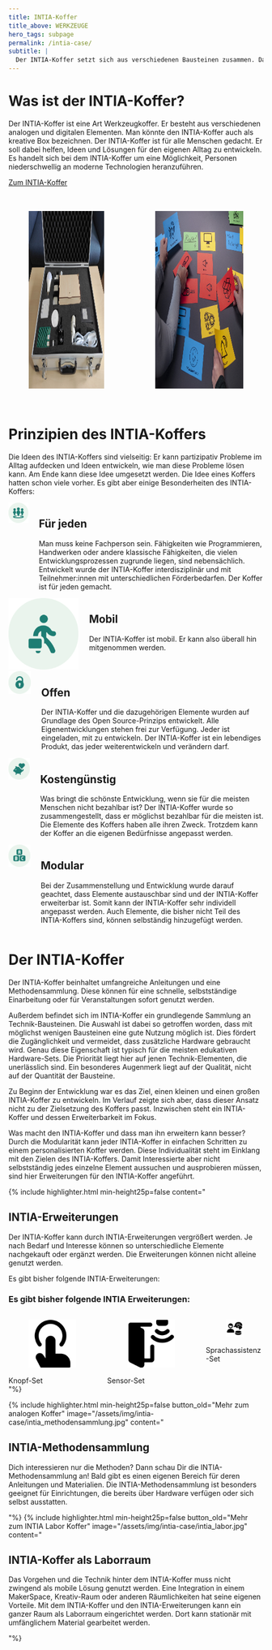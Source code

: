 ```yaml
---
title: INTIA-Koffer
title_above: WERKZEUGE
hero_tags: subpage
permalink: /intia-case/
subtitle: |
  Der INTIA-Koffer setzt sich aus verschiedenen Bausteinen zusammen. Damit kann jede:r eigene Lösungen entwickeln. Der Koffer lädt dazu ein, spielerisch Technik kennenzulernen. So kann Technik selbst verstanden und genutzt werden.
---
```


# Was ist der INTIA-Koffer?

Der INTIA-Koffer ist eine Art Werkzeugkoffer. Er besteht aus verschiedenen analogen und digitalen Elementen. Man könnte den INTIA-Koffer auch als kreative Box bezeichnen. Der INTIA-Koffer ist für alle Menschen gedacht. Er soll dabei helfen, Ideen und Lösungen für den eigenen Alltag zu entwickeln. Es handelt sich bei dem INTIA-Koffer um eine Möglichkeit, Personen niederschwellig an moderne Technologien heranzuführen.

<a href='#modular' class='button highlighter-column-button is-rounded is-dark'>
      <span>Zum INTIA-Koffer</span>
      <span class='icon is-small'>
        <i class='fas fa-chevron-right fa-xs'></i>
      </span>
  </a>

<br>
<br>
<br>

<div class="columns is-centered is-desktop">
<div class="column is-offset-1">
<figure>
  <img src="/assets/img/intia-case/intia-case-2.jpg" alt="Zettel mit technischen Begriffen liegen auf einem Tisch. Dort steht auch ein Bügeleisen." style="height:350px;">
</figure>
</div>
<div class="column">
<figure>
  <img src="/assets/img/intia-case/intia-case-1.jpg" alt="Zettel mit technischen Begriffen liegen auf einem Tisch. Dort steht auch ein Bügeleisen." style="height:350px;">
</figure>
</div>
</div>

<br>

# Prinzipien des INTIA-Koffers

Die Ideen des INTIA-Koffers sind vielseitig: Er kann partizipativ Probleme im Alltag aufdecken und Ideen entwickeln, wie man diese Probleme lösen kann. Am Ende kann diese Idee umgesetzt werden. Die Idee eines Koffers hatten schon viele vorher. Es gibt aber einige Besonderheiten des INTIA-Koffers:

<div class="columns is-vcentered">
  <div class="column is-3 is-round is-centered is-offset-1">
    <img src="/assets/img/intia-case/intia-case-for-all.png" alt="placeholder" class="">
  </div>
<div class="column">

## Für jeden

Man muss keine Fachperson sein. Fähigkeiten wie Programmieren, Handwerken oder andere klassische Fähigkeiten, die vielen Entwicklungsprozessen zugrunde liegen, sind nebensächlich. Entwickelt wurde der INTIA-Koffer interdisziplinär und mit Teilnehmer:innen mit unterschiedlichen Förderbedarfen. Der Koffer ist für jeden gemacht.

  <div class="clear"></div>
  </div>
  </div>

  <div class="columns is-vcentered">
  <div class="column is-3 is-round is-centered is-offset-1">
    <img src="/assets/img/intia-case/intia-case-mobile.png" alt="placeholder" class="">
  </div>
<div class="column">

## Mobil

Der INTIA-Koffer ist mobil. Er kann also überall hin mitgenommen werden.

  <div class="clear"></div>
  </div>
  </div>

  <div class="columns is-vcentered">
  <div class="column is-3 is-round is-centered is-offset-1">
    <img src="/assets/img/intia-case/intia-case-open.png" alt="placeholder" class="">
  </div>
<div class="column">

## Offen

Der INTIA-Koffer und die dazugehörigen Elemente wurden auf Grundlage des Open Source-Prinzips entwickelt. Alle Eigenentwicklungen stehen frei zur Verfügung. Jeder ist eingeladen, mit zu entwickeln. Der INTIA-Koffer ist ein lebendiges Produkt, das jeder weiterentwickeln und verändern darf. 

  <div class="clear"></div>
  </div>
  </div>

  <div class="columns is-vcentered">       
  <div class="column is-3 is-round is-centered is-offset-1">
    <img src="/assets/img/intia-case/intia-case-cost.png" alt="placeholder" class="">
  </div>
  <div class="column">

## Kostengünstig

Was bringt die schönste Entwicklung, wenn sie für die meisten Menschen nicht bezahlbar ist? Der INTIA-Koffer wurde so zusammengestellt, dass er möglichst bezahlbar für die meisten ist. Die Elemente des Koffers haben alle ihren Zweck. Trotzdem kann der Koffer an die eigenen Bedürfnisse angepasst werden.  

  <div class="clear"></div>                          
  </div>
  </div>

  <div class="columns is-vcentered">
 <div class="column is-3 is-round is-centered is-offset-1">
    <img src="/assets/img/intia-case/intia-case-modular.png" alt="placeholder" class="">
  </div>
  <div class="column">

## Modular

Bei der Zusammenstellung und Entwicklung wurde darauf geachtet, dass Elemente austauschbar sind und der INTIA-Koffer erweiterbar ist. Somit kann der INTIA-Koffer sehr individell angepasst werden. Auch Elemente, die bisher nicht Teil des INTIA-Koffers sind, können selbständig hinzugefügt werden.

  <div class="clear"></div>                          
  </div>
  </div>



# Der INTIA-Koffer

Der INTIA-Koffer beinhaltet umfangreiche Anleitungen und eine Methodensammlung. Diese können für eine schnelle, selbstständige Einarbeitung oder für Veranstaltungen sofort genutzt werden.

Außerdem befindet sich im INTIA-Koffer ein grundlegende Sammlung an Technik-Bausteinen. Die Auswahl ist dabei so getroffen worden, dass mit möglichst wenigen Bausteinen eine gute Nutzung möglich ist. Dies fördert die Zugänglichkeit und vermeidet, dass zusätzliche Hardware gebraucht wird. Genau diese Eigenschaft ist typisch für die meisten edukativen Hardware-Sets. Die Priorität liegt hier auf jenen Technik-Elementen, die unerlässlich sind. Ein besonderes Augenmerk liegt auf der Qualität, nicht auf der Quantität der Bausteine.

Zu Beginn der Entwicklung war es das Ziel, einen kleinen und einen großen INTIA-Koffer zu entwickeln. Im Verlauf zeigte sich aber, dass dieser Ansatz nicht zu der Zielsetzung des Koffers passt. Inzwischen steht ein INTIA-Koffer und dessen Erweiterbarkeit im Fokus.

Was macht den INTIA-Koffer und dass man ihn erweitern kann besser? Durch die Modularität kann jeder INTIA-Koffer in einfachen Schritten zu einem personalisierten Koffer werden. Diese Individualität steht im Einklang mit den Zielen des INTIA-Koffers. Damit Interessierte aber nicht selbstständig jedes einzelne Element aussuchen und ausprobieren müssen, sind hier Erweiterungen für den INTIA-Koffer angeführt.


{% include highlighter.html min-height25p=false content="

## INTIA-Erweiterungen

Der INTIA-Koffer kann durch INTIA-Erweiterungen vergrößert werden. Je nach Bedarf und Interesse können so unterschiedliche Elemente nachgekauft oder ergänzt werden. Die Erweiterungen können nicht alleine genutzt werden.

Es gibt bisher folgende INTIA-Erweiterungen:

### Es gibt bisher folgende INTIA Erweiterungen:

<div class='columns'>
<div class='column is-one-third has-text-centered'>
  <figure class='image'>
    <img class='with-zone' src='/assets/img/intia-case/icons/streamline-icon-touch-finger-1@500x500.png'>
  </figure>
  <!-- 
      <a href='#' class='button highlighter-column-button is-rounded is-dark'>
  -->
      <span>Knopf-Set</span>
      <!-- 
      <span class='icon is-small'>
        <i class='fas fa-chevron-right fa-xs'></i>
      </span>
  </a>
  -->
</div>
<div class='column is-one-third has-text-centered'>
  <figure class='image'>
    <img class='with-zone' src='/assets/img/intia-case/icons/streamline-icon-smart-house-open-door@500x500.png'>
  </figure>
  <!-- 
      <a href='#' class='button highlighter-column-button is-rounded is-dark'>
      -->
      <span>Sensor-Set</span>
      <!-- 
      <span class='icon is-small'>
        <i class='fas fa-chevron-right fa-xs'></i>
      </span>
  </a>
  -->
</div>
<div class='column is-one-third has-text-centered'>
  <figure class='image'>
    <img class='with-zone' src='/assets/img/intia-case/icons/sprachassistenz_schwarz_400px.png'>
  </figure>
  <!-- 
      <a href='#' class='button highlighter-column-button is-rounded is-dark'>
  -->
      <span>Sprachassistenz-Set</span>
      <!-- 
      <span class='icon is-small'>
        <i class='fas fa-chevron-right fa-xs'></i>
      </span>
  </a>
  -->
</div>
</div>
"%}

{% include highlighter.html min-height25p=false button_old="Mehr zum analogen Koffer" image="/assets/img/intia-case/intia_methodensammlung.jpg" content="

## INTIA-Methodensammlung

Dich interessieren nur die Methoden? Dann schau Dir die INTIA-Methodensammlung an! Bald gibt es einen eigenen Bereich für deren Anleitungen und Materialien. Die INTIA-Methodensammlung ist besonders geeignet für Einrichtungen, die bereits über Hardware verfügen oder sich selbst ausstatten.

"%}
{% include highlighter.html min-height25p=false button_old="Mehr zum INTIA Labor Koffer" image="/assets/img/intia-case/intia_labor.jpg" content="

## INTIA-Koffer als Laborraum

Das Vorgehen und die Technik hinter dem INTIA-Koffer muss nicht zwingend als mobile Lösung genutzt werden. Eine Integration in einem MakerSpace, Kreativ-Raum oder anderen Räumlichkeiten hat seine eigenen Vorteile. Mit dem INTIA-Koffer und den INTIA-Erweiterungen kann ein ganzer Raum als Laborraum eingerichtet werden. Dort kann stationär mit umfänglichem Material gearbeitet werden.

"%}
